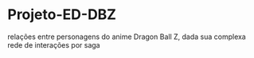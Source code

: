 # Projeto-ED-DBZ
relações entre personagens do anime Dragon Ball Z, dada sua complexa rede de interações por saga
